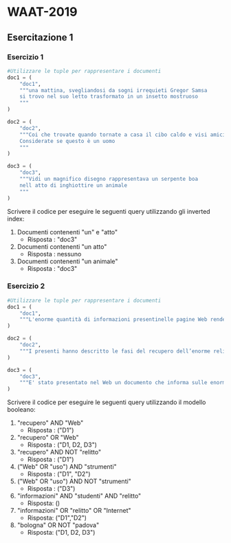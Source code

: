 # WAAT-2019


## Esercitazione 1


### Esercizio 1

```python
#Utilizzare le tuple per rappresentare i documenti
doc1 = (
    "doc1",
    """una mattina, svegliandosi da sogni irrequieti Gregor Samsa
    si trovo nel suo letto trasformato in un insetto mostruoso
    """
)

doc2 = (
    "doc2",
    """Coi che trovate quando tornate a casa il cibo caldo e visi amici 
    Considerate se questo è un uomo
    """
)

doc3 = (
    "doc3",
    """Vidi un magnifico disegno rappresentava un serpente boa 
    nell atto di inghiottire un animale
    """
)
```

Scrivere il codice per eseguire le seguenti query utilizzando gli inverted index:

1. Documenti contenenti "un" e "atto"
    - Risposta : "doc3" 
2. Documenti contenenti "un atto"
    - Risposta : nessuno 
3. Documenti contenenti "un animale"
    - Risposta : "doc3" 
    
### Esercizio 2

```python
#Utilizzare le tuple per rappresentare i documenti
doc1 = (
    "doc1",
    """L'enorme quantità di informazioni presentinelle pagine Web rende necessario l'uso di strumenti automatici per il recupero di informazioni"""
)

doc2 = (
    "doc2",
    """I presenti hanno descritto le fasi del recupero dell’enorme relitto ma le informazioni non concordano su tipo e quantità di strumenti in uso"""
)

doc3 = (
    "doc3",
    """E' stato presentato nel Web un documento che informa sulle enormi difficoltà che incontra chi usa uno strumento informativo automatico"""
)
```

Scrivere il codice per eseguire le seguenti query utilizzando il modello booleano:

1. "recupero" AND "Web"
    - Risposta : ("D1") 
2. "recupero" OR "Web"
    - Risposta : ("D1, D2, D3") 
3. "recupero" AND NOT "relitto"
    - Risposta : ("D1") 
4. ("Web" OR "uso") AND "strumenti"
    - Risposta : ("D1", "D2") 
5. ("Web" OR "uso") AND NOT "strumenti"
    - Risposta : ("D3") 
6. "informazioni" AND "studenti" AND "relitto"
    - Risposta: ()
7. "informazioni" OR "relitto" OR "Internet"
    - Risposta: ("D1","D2")
8. "bologna" OR NOT "padova"
    - Risposta: ("D1, D2, D3") 

